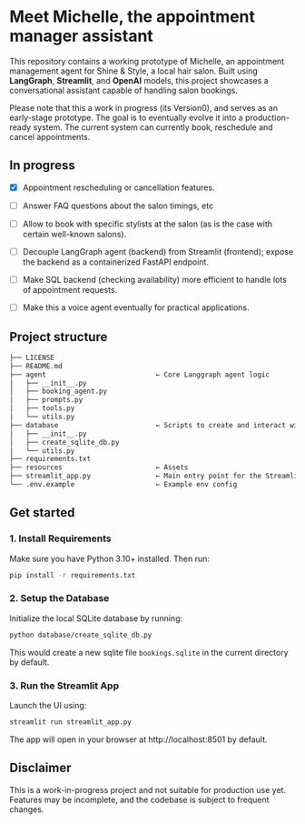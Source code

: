 # Meet Michelle, the appointment manager assistant

This repository contains a working prototype of Michelle, an appointment management agent for Shine & Style, a local hair salon. Built using **LangGraph**, **Streamlit**, and **OpenAI** models, this project showcases a conversational assistant capable of handling salon bookings.

Please note that this a work in progress (its Version0), and serves as an early-stage prototype. The goal is to eventually evolve it into a production-ready system. The current system can currently book, reschedule and cancel appointments.

## In progress
- [X] Appointment rescheduling or cancellation features.
- [ ] Answer FAQ questions about the salon timings, etc
- [ ] Allow to book with specific stylists at the salon (as is the case with certain well-known salons).
- [ ] Decouple LangGraph agent (backend) from Streamlit (frontend); expose the backend as a containerized FastAPI endpoint.
- [ ] Make SQL backend (checking availability) more efficient to handle lots of appointment requests.
- [ ] Make this a voice agent eventually for practical applications.


## Project structure
```bash
├── LICENSE
├── README.md
├── agent                           ← Core Langgraph agent logic
│   ├── __init__.py
│   ├── booking_agent.py
│   ├── prompts.py
│   ├── tools.py
│   └── utils.py
├── database                        ← Scripts to create and interact with the database
│   ├── __init__.py
│   ├── create_sqlite_db.py
│   └── utils.py
├── requirements.txt
├── resources                       ← Assets
├── streamlit_app.py                ← Main entry point for the Streamlit application
└── .env.example                    ← Example env config
```

## Get started
### 1. Install Requirements
Make sure you have Python 3.10+ installed. Then run:
```bash
pip install -r requirements.txt
```

### 2. Setup the Database
Initialize the local SQLite database by running:

```bash
python database/create_sqlite_db.py
```
This would create a new sqlite file `bookings.sqlite` in the current directory by default.

### 3. Run the Streamlit App
Launch the UI using:

```bash
streamlit run streamlit_app.py
```
The app will open in your browser at http://localhost:8501 by default.

## Disclaimer

This is a work-in-progress project and not suitable for production use yet. Features may be incomplete, and the codebase is subject to frequent changes.
